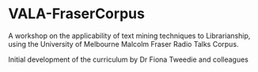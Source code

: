# VALA-FraserCorpus

A workshop on the applicability of text mining techniques to Librarianship, using the University of Melbourne Malcolm Fraser Radio Talks Corpus.

Initial development of the curriculum by Dr Fiona Tweedie and colleagues